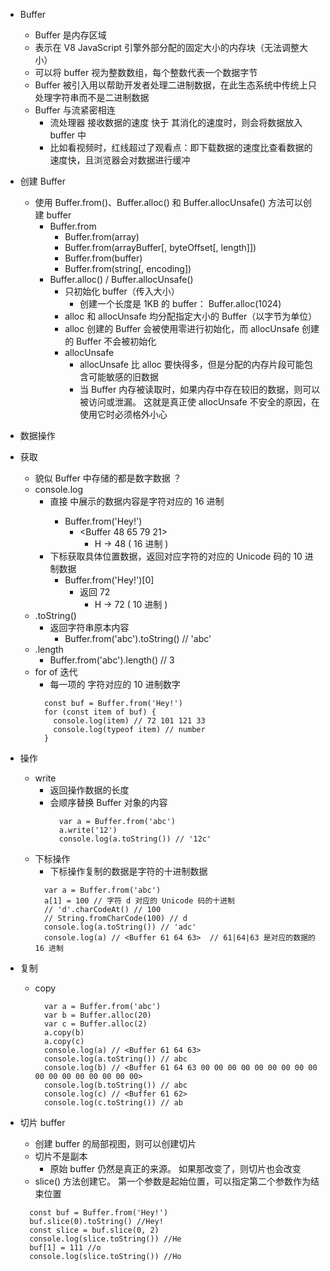 - Buffer
  - Buffer 是内存区域
  - 表示在 V8 JavaScript 引擎外部分配的固定大小的内存块（无法调整大小）
  - 可以将 buffer 视为整数数组，每个整数代表一个数据字节
  - Buffer 被引入用以帮助开发者处理二进制数据，在此生态系统中传统上只处理字符串而不是二进制数据
  - Buffer 与流紧密相连
    - 流处理器 接收数据的速度 快于 其消化的速度时，则会将数据放入 buffer 中
    - 比如看视频时，红线超过了观看点：即下载数据的速度比查看数据的速度快，且浏览器会对数据进行缓冲

- 创建 Buffer
  - 使用 Buffer.from()、Buffer.alloc() 和 Buffer.allocUnsafe() 方法可以创建 buffer
    - Buffer.from
      - Buffer.from(array)
      - Buffer.from(arrayBuffer[, byteOffset[, length]])
      - Buffer.from(buffer)
      - Buffer.from(string[, encoding])
    - Buffer.alloc() / Buffer.allocUnsafe()
      - 只初始化 buffer（传入大小）
        - 创建一个长度是 1KB 的 buffer： Buffer.alloc(1024)
      - alloc 和 allocUnsafe 均分配指定大小的 Buffer（以字节为单位）
      - alloc 创建的 Buffer 会被使用零进行初始化，而 allocUnsafe 创建的 Buffer 不会被初始化
      - allocUnsafe
        - allocUnsafe 比 alloc 要快得多，但是分配的内存片段可能包含可能敏感的旧数据
        - 当 Buffer 内存被读取时，如果内存中存在较旧的数据，则可以被访问或泄漏。 这就是真正使 allocUnsafe 不安全的原因，在使用它时必须格外小心

- 数据操作
- 获取
  - 貌似 Buffer 中存储的都是数字数据 ？
  - console.log
    - 直接 <Buffer> 中展示的数据内容是字符对应的 16 进制
      - Buffer.from('Hey!')
        - <Buffer 48 65 79 21>
          - H -> 48 ( 16 进制 )
    - 下标获取具体位置数据，返回对应字符的对应的 Unicode 码的 10 进制数据
      - Buffer.from('Hey!')[0]
        - 返回 72
          - H -> 72 ( 10 进制 )
  - .toString()
    - 返回字符串原本内容
      - Buffer.from('abc').toString() // 'abc'
  - .length
    - Buffer.from('abc').length() // 3
  - for of 迭代
    - 每一项的 字符对应的 10 进制数字
    ```
      const buf = Buffer.from('Hey!')
      for (const item of buf) {
        console.log(item) // 72 101 121 33
        console.log(typeof item) // number
      }
    ```

- 操作
  - write
    - 返回操作数据的长度
    - 会顺序替换 Buffer 对象的内容
      ```
        var a = Buffer.from('abc')
        a.write('12')
        console.log(a.toString()) // '12c'
      ```
  - 下标操作
    - 下标操作复制的数据是字符的十进制数据
    ```
      var a = Buffer.from('abc')
      a[1] = 100 // 字符 d 对应的 Unicode 码的十进制
      // 'd'.charCodeAt() // 100
      // String.fromCharCode(100) // d
      console.log(a.toString()) // 'adc'
      console.log(a) // <Buffer 61 64 63>  // 61|64|63 是对应的数据的 16 进制
    ```

- 复制
  - copy
    ```
      var a = Buffer.from('abc')
      var b = Buffer.alloc(20)
      var c = Buffer.alloc(2)
      a.copy(b)
      a.copy(c)
      console.log(a) // <Buffer 61 64 63>
      console.log(a.toString()) // abc
      console.log(b) // <Buffer 61 64 63 00 00 00 00 00 00 00 00 00 00 00 00 00 00 00 00 00>
      console.log(b.toString()) // abc
      console.log(c) // <Buffer 61 62>
      console.log(c.toString()) // ab
    ```

- 切片 buffer
  - 创建 buffer 的局部视图，则可以创建切片
  - 切片不是副本
    - 原始 buffer 仍然是真正的来源。 如果那改变了，则切片也会改变
  - slice() 方法创建它。 第一个参数是起始位置，可以指定第二个参数作为结束位置
  ```
    const buf = Buffer.from('Hey!')
    buf.slice(0).toString() //Hey!
    const slice = buf.slice(0, 2)
    console.log(slice.toString()) //He
    buf[1] = 111 //o
    console.log(slice.toString()) //Ho
  ```
    